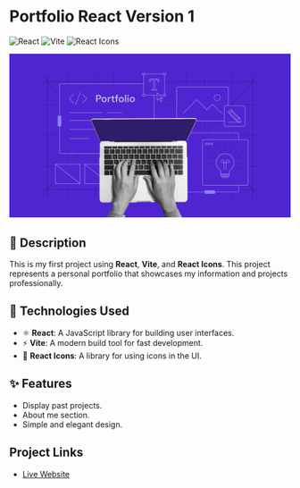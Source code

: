 # Portfolio React Version 1

![React](https://img.shields.io/badge/React-20232A?style=for-the-badge&logo=react&logoColor=61DAFB)
![Vite](https://img.shields.io/badge/Vite-646CFF?style=for-the-badge&logo=vite&logoColor=white)
![React Icons](https://img.shields.io/badge/React%20Icons-61DAFB?style=for-the-badge&logo=react&logoColor=white)

![image](src/assets/portfolio4.webp)

## 📝 Description

This is my first project using **React**, **Vite**, and **React Icons**. This project represents a personal portfolio that showcases my information and projects professionally.

## 🚀 Technologies Used

-   ⚛ **React**: A JavaScript library for building user interfaces.
-   ⚡ **Vite**: A modern build tool for fast development.
-   🎨 **React Icons**: A library for using icons in the UI.

## ✨ Features

-   Display past projects.
-   About me section.
-   Simple and elegant design.

## Project Links

-   [Live Website](https://mohamedayman011.github.io/portfoilo-react-v1)
